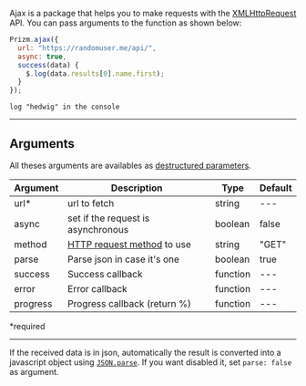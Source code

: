 Ajax is a package that helps you to make requests with the [XMLHttpRequest](https://developer.mozilla.org/en-US/docs/Web/API/XMLHttpRequest) API. You can pass arguments to the function as shown below:

```js
Prizm.ajax({
  url: "https://randomuser.me/api/",
  async: true,
  success(data) {
    $.log(data.results[0].name.first);
  }
});
```
`log "hedwig" in the console`

---

## Arguments
All theses arguments are availables as [destructured parameters](https://developer.mozilla.org/en-US/docs/Web/JavaScript/Reference/Operators/Destructuring_assignment#Unpacking_fields_from_objects_passed_as_function_parameter).

| Argument    | Description | Type  | Default
| ----------- | ----------- | ----  |--------
| url*         | url to fetch| string| ---
| async       | set if the request is asynchronous| boolean| false
| method | [HTTP request method](https://developer.mozilla.org/en-US/docs/Web/HTTP/Methods) to use | string | "GET"
| parse       | Parse json in case it's one | boolean | true
| success       | Success callback | function | ---
| error       | Error callback | function | ---
| progress       | Progress callback (return %) | function | ---
*required

---

If the received data is in json, automatically the result is converted into a javascript object using [`JSON.parse`](https://developer.mozilla.org/en-US/docs/Web/JavaScript/Reference/Global_Objects/JSON/parse). If you want disabled it, set `parse: false` as argument.
